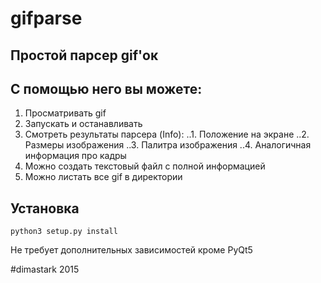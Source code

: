 # gifparse
## Простой парсер gif'ок
С помощью него вы можете:
-------------------------
1. Просматривать gif
2. Запускать и останавливать
3. Смотреть результаты парсера (Info):
..1. Положение на экране
..2. Размеры изображения
..3. Палитра изображения
..4. Аналогичная информация про кадры
4. Можно создать текстовый файл с полной информацией
5. Можно листать все gif в директории

Установка
---------
`python3 setup.py install`

Не требует дополнительных зависимостей кроме PyQt5

#dimastark 2015